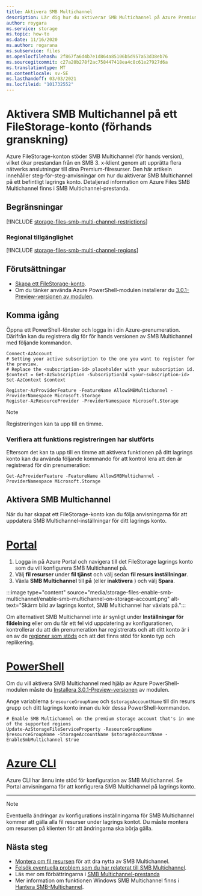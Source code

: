 ```yaml
---
title: Aktivera SMB Multichannel
description: Lär dig hur du aktiverar SMB Multichannel på Azure Premium-filresurser.
author: roygara
ms.service: storage
ms.topic: how-to
ms.date: 11/16/2020
ms.author: rogarana
ms.subservice: files
ms.openlocfilehash: 2f867fa6d4b7e1d864a85106b5d957a53d38eb76
ms.sourcegitcommit: c27a20b278f2ac758447418ea4c8c61e27927d6a
ms.translationtype: MT
ms.contentlocale: sv-SE
ms.lasthandoff: 03/03/2021
ms.locfileid: "101732552"
---
```

# <a name="enable-smb-multichannel-on-a-filestorage-account-preview"></a>Aktivera SMB Multichannel på ett FileStorage-konto (förhands granskning) 

Azure FileStorage-konton stöder SMB Multichannel (för hands version), vilket ökar prestandan från en SMB 3. x-klient genom att upprätta flera nätverks anslutningar till dina Premium-filresurser. Den här artikeln innehåller steg-för-steg-anvisningar om hur du aktiverar SMB Multichannel på ett befintligt lagrings konto. Detaljerad information om Azure Files SMB Multichannel finns i SMB Multichannel-prestanda.

## <a name="limitations"></a>Begränsningar

[!INCLUDE [storage-files-smb-multi-channel-restrictions](../../../includes/storage-files-smb-multi-channel-restrictions.md)]

### <a name="regional-availability"></a>Regional tillgänglighet

[!INCLUDE [storage-files-smb-multi-channel-regions](../../../includes/storage-files-smb-multi-channel-regions.md)]

## <a name="prerequisites"></a>Förutsättningar

- [Skapa ett FileStorage-konto](./storage-how-to-create-file-share.md).
- Om du tänker använda Azure PowerShell-modulen installerar du [3.0.1-Preview-versionen av modulen](https://www.powershellgallery.com/packages/Az.Storage/3.0.1-preview).

## <a name="getting-started"></a>Komma igång

Öppna ett PowerShell-fönster och logga in i din Azure-prenumeration. Därifrån kan du registrera dig för för hands versionen av SMB Multichannel med följande kommandon.

```azurepowershell
Connect-AzAccount
# Setting your active subscription to the one you want to register for the preview. 
# Replace the <subscription-id> placeholder with your subscription id. 
$context = Get-AzSubscription -SubscriptionId <your-subscription-id> 
Set-AzContext $context

Register-AzProviderFeature -FeatureName AllowSMBMultichannel -ProviderNamespace Microsoft.Storage 
Register-AzResourceProvider -ProviderNamespace Microsoft.Storage 
```

> [!NOTE]
> Registreringen kan ta upp till en timme.

### <a name="verify-that-feature-registration-is-complete"></a>Verifiera att funktions registreringen har slutförts

Eftersom det kan ta upp till en timme att aktivera funktionen på ditt lagrings konto kan du använda följande kommando för att kontrol lera att den är registrerad för din prenumeration:

```azurepowershell
Get-AzProviderFeature -FeatureName AllowSMBMultichannel -ProviderNamespace Microsoft.Storage
```


## <a name="enable-smb-multichannel"></a>Aktivera SMB Multichannel 
När du har skapat ett FileStorage-konto kan du följa anvisningarna för att uppdatera SMB Multichannel-inställningar för ditt lagrings konto.

# <a name="portal"></a>[Portal](#tab/azure-portal)
1. Logga in på Azure Portal och navigera till det FileStorage lagrings konto som du vill konfigurera SMB Multichannel på.
1. Välj **fil resurser** under **fil tjänst** och välj sedan **fil resurs inställningar**.
1. Växla **SMB Multichannel** till **på** (eller **inaktivera** ) och välj **Spara**.

:::image type="content" source="media/storage-files-enable-smb-multichannel/enable-smb-multichannel-on-storage-account.png" alt-text="Skärm bild av lagrings kontot, SMB Multichannel har växlats på.":::

Om alternativet SMB Multichannel inte är synligt under **Inställningar för fildelning** eller om du får ett fel vid uppdatering av konfigurationen, kontrollerar du att din prenumeration har registrerats och att ditt konto är i en av de [regioner som stöds](#regional-availability) och att det finns stöd för konto typ och replikering.

# <a name="powershell"></a>[PowerShell](#tab/azure-powershell)

Om du vill aktivera SMB Multichannel med hjälp av Azure PowerShell-modulen måste du [Installera 3.0.1-Preview-versionen](https://www.powershellgallery.com/packages/Az.Storage/3.0.1-preview) av modulen.

Ange variablerna `$resourceGroupName` och `$storageAccountName` till din resurs grupp och ditt lagrings konto innan du kör dessa PowerShell-kommandon.

```azurepowershell
# Enable SMB Multichannel on the premium storage account that's in one of the supported regions
Update-AzStorageFileServiceProperty -ResourceGroupName $resourceGroupName -StorageAccountName $storageAccountName -EnableSmbMultichannel $true 
```

# <a name="azure-cli"></a>[Azure CLI](#tab/azure-cli)
Azure CLI har ännu inte stöd för konfiguration av SMB Multichannel. Se Portal anvisningarna för att konfigurera SMB Multichannel på lagrings konto.

---

> [!NOTE]
> Eventuella ändringar av konfigurations inställningarna för SMB Multichannel kommer att gälla alla fil resurser under lagrings kontot. Du måste montera om resursen på klienten för att ändringarna ska börja gälla.


## <a name="next-steps"></a>Nästa steg 

- [Montera om fil resursen](storage-how-to-use-files-windows.md) för att dra nytta av SMB Multichannel.
- [Felsök eventuella problem som du har relaterat till SMB Multichannel](storage-troubleshooting-files-performance.md#smb-multichannel-option-not-visible-under-file-share-settings).
- Läs mer om förbättringarna i [SMB Multichannel-prestanda](storage-files-smb-multichannel-performance.md)
 - Mer information om funktionen Windows SMB Multichannel finns i [Hantera SMB-Multichannel](/azure-stack/hci/manage/manage-smb-multichannel).